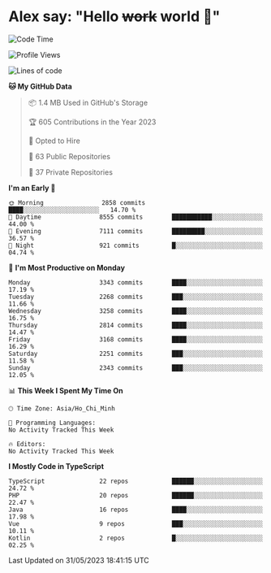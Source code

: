 # Alex say: "Hello ~~work~~ world 🐾"

<!--START_SECTION:waka-->
![Code Time](http://img.shields.io/badge/Code%20Time-839%20hrs%205%20mins-blue)

![Profile Views](http://img.shields.io/badge/Profile%20Views-1-blue)

![Lines of code](https://img.shields.io/badge/From%20Hello%20World%20I%27ve%20Written-41.0%20million%20lines%20of%20code-blue)

**🐱 My GitHub Data** 

> 📦 1.4 MB Used in GitHub's Storage 
 > 
> 🏆 605 Contributions in the Year 2023
 > 
> 💼 Opted to Hire
 > 
> 📜 63 Public Repositories 
 > 
> 🔑 37 Private Repositories 
 > 
**I'm an Early 🐤** 

```text
🌞 Morning                2858 commits        ████░░░░░░░░░░░░░░░░░░░░░   14.70 % 
🌆 Daytime                8555 commits        ███████████░░░░░░░░░░░░░░   44.00 % 
🌃 Evening                7111 commits        █████████░░░░░░░░░░░░░░░░   36.57 % 
🌙 Night                  921 commits         █░░░░░░░░░░░░░░░░░░░░░░░░   04.74 % 
```
📅 **I'm Most Productive on Monday** 

```text
Monday                   3343 commits        ████░░░░░░░░░░░░░░░░░░░░░   17.19 % 
Tuesday                  2268 commits        ███░░░░░░░░░░░░░░░░░░░░░░   11.66 % 
Wednesday                3258 commits        ████░░░░░░░░░░░░░░░░░░░░░   16.75 % 
Thursday                 2814 commits        ████░░░░░░░░░░░░░░░░░░░░░   14.47 % 
Friday                   3168 commits        ████░░░░░░░░░░░░░░░░░░░░░   16.29 % 
Saturday                 2251 commits        ███░░░░░░░░░░░░░░░░░░░░░░   11.58 % 
Sunday                   2343 commits        ███░░░░░░░░░░░░░░░░░░░░░░   12.05 % 
```


📊 **This Week I Spent My Time On** 

```text
🕑︎ Time Zone: Asia/Ho_Chi_Minh

💬 Programming Languages: 
No Activity Tracked This Week

🔥 Editors: 
No Activity Tracked This Week
```

**I Mostly Code in TypeScript** 

```text
TypeScript               22 repos            ██████░░░░░░░░░░░░░░░░░░░   24.72 % 
PHP                      20 repos            ██████░░░░░░░░░░░░░░░░░░░   22.47 % 
Java                     16 repos            ████░░░░░░░░░░░░░░░░░░░░░   17.98 % 
Vue                      9 repos             ███░░░░░░░░░░░░░░░░░░░░░░   10.11 % 
Kotlin                   2 repos             █░░░░░░░░░░░░░░░░░░░░░░░░   02.25 % 
```




 Last Updated on 31/05/2023 18:41:15 UTC
<!--END_SECTION:waka-->
